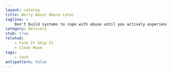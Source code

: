 ```yaml
---
layout: catalog
title: Worry About Abuse Later
tagline: >
    Don't build systems to cope with abuse until you actively experience it.
category: Delivery
stub: true
related:
    - Fuck It Ship It
    - Clean Room
tags:
    - tech
antipattern: false 
---
```


